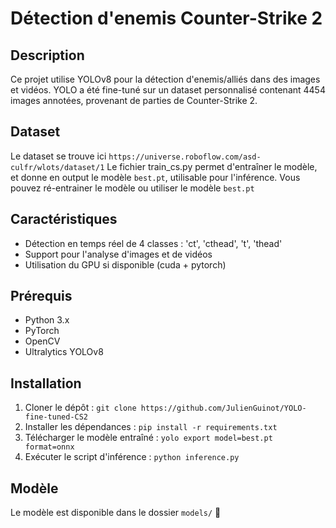 # Détection d'enemis Counter-Strike 2

## Description
Ce projet utilise YOLOv8 pour la détection d'enemis/alliés dans des images et vidéos. YOLO a été fine-tuné sur un dataset personnalisé contenant 4454 images annotées, provenant de parties de Counter-Strike 2.

## Dataset
Le dataset se trouve ici `https://universe.roboflow.com/asd-culfr/wlots/dataset/1`
Le fichier train_cs.py permet d'entraîner le modèle, et donne en output le modèle `best.pt`, 
utilisable pour l'inférence. Vous pouvez ré-entrainer le modèle ou utiliser le modèle `best.pt`

## Caractéristiques
- Détection en temps réel de 4 classes : 'ct', 'cthead', 't', 'thead'
- Support pour l'analyse d'images et de vidéos
- Utilisation du GPU si disponible (cuda + pytorch)

## Prérequis
- Python 3.x
- PyTorch
- OpenCV
- Ultralytics YOLOv8

## Installation
1. Cloner le dépôt : `git clone https://github.com/JulienGuinot/YOLO-fine-tuned-CS2`
2. Installer les dépendances : `pip install -r requirements.txt`
3. Télécharger le modèle entraîné : `yolo export model=best.pt format=onnx`
4. Exécuter le script d'inférence : `python inference.py`


## Modèle
Le modèle est disponible dans le dossier `models/` 🚀 